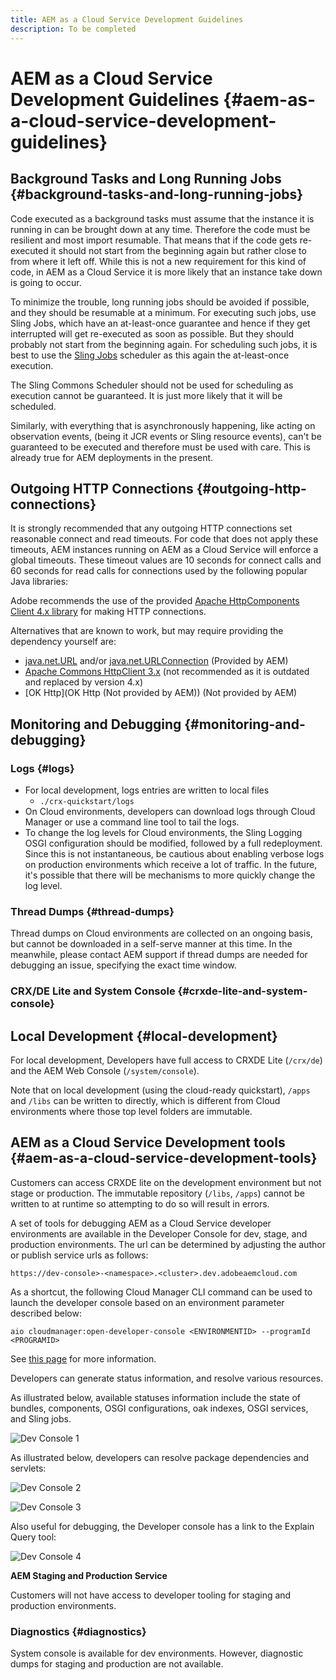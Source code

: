 ```yaml
---
title: AEM as a Cloud Service Development Guidelines
description: To be completed 
---
```


# AEM as a Cloud Service Development Guidelines {#aem-as-a-cloud-service-development-guidelines}

## Background Tasks and Long Running Jobs {#background-tasks-and-long-running-jobs}

Code executed as a background tasks must assume that the instance it is running in can be brought down at any time. Therefore the code must be resilient and most import resumable. That means that if the code gets re-executed it should not start from the beginning again but rather close to from where it left off. While this is not a new requirement for this kind of code, in AEM as a Cloud Service it is more likely that an instance take down is going to occur.

To minimize the trouble, long running jobs should be avoided if possible, and they should be resumable at a minimum. For executing such jobs, use Sling Jobs, which have an at-least-once guarantee and hence if they get interrupted will get re-executed as soon as possible. But they should probably not start from the beginning again. For scheduling such jobs, it is best to use the [Sling Jobs](https://sling.apache.org/documentation/bundles/apache-sling-eventing-and-job-handling.html#jobs-guarantee-of-processing) scheduler as this again the at-least-once execution.

The Sling Commons Scheduler should not be used for scheduling as execution cannot be guaranteed. It is just more likely that it will be scheduled.

Similarly, with everything that is asynchronously happening, like acting on observation events, (being it JCR events or Sling resource events), can't be guaranteed to be executed and therefore must be used with care. This is already true for AEM deployments in the present.

## Outgoing HTTP Connections {#outgoing-http-connections}

It is strongly recommended that any outgoing HTTP connections set reasonable connect and read timeouts. For code that does not apply these timeouts, AEM instances running on AEM as a Cloud Service will enforce a global timeouts. These timeout values are 10 seconds for connect calls and 60 seconds for read calls for connections used by the following popular Java libraries:

Adobe recommends the use of the provided [Apache HttpComponents Client 4.x library](https://hc.apache.org/httpcomponents-client-ga/) for making HTTP connections.

Alternatives that are known to work, but may require providing the dependency yourself are:

* [java.net.URL](https://docs.oracle.com/javase/7/docs/api/java/net/URL.html) and/or [java.net.URLConnection](https://docs.oracle.com/javase/7/docs/api/java/net/URLConnection.html) (Provided by AEM)
* [Apache Commons HttpClient 3.x](https://hc.apache.org/httpclient-3.x/) (not recommended as it is outdated and replaced by version 4.x)
* [OK Http](OK Http (Not provided by AEM)) (Not provided by AEM)

## Monitoring and Debugging {#monitoring-and-debugging}

### Logs {#logs}

* For local development, logs entries are written to local files
  * `./crx-quickstart/logs`
* On Cloud environments, developers can download logs through Cloud Manager or use a command line tool to tail the logs. <!-- See the [Cloud Manager documentation](https://docs.adobe.com/content/help/en/experience-manager-cloud-manager/using/introduction-to-cloud-manager.html) for more details. Note that custom logs are not supported and so all logs should be output to the error log. -->
* To change the log levels for Cloud environments, the Sling Logging OSGI configuration should be modified, followed by a full redeployment. Since this is not instantaneous, be cautious about enabling verbose logs on production environments which receive a lot of traffic. In the future, it's possible that there will be mechanisms to more quickly change the log level.

### Thread Dumps {#thread-dumps}

Thread dumps on Cloud environments are collected on an ongoing basis, but cannot be downloaded in a self-serve manner at this time. In the meanwhile, please contact AEM support if thread dumps are needed for debugging an issue, specifying the exact time window.

### CRX/DE Lite and System Console {#crxde-lite-and-system-console}

## Local Development {#local-development}

For local development, Developers have full access to CRXDE Lite (`/crx/de`)  and the AEM Web Console (`/system/console`).

Note that on local development (using the cloud-ready quickstart), `/apps` and `/libs` can be written to directly, which is different from Cloud environments where those top level folders are immutable.

## AEM as a Cloud Service Development tools {#aem-as-a-cloud-service-development-tools}

Customers can access CRXDE lite on the development environment but not stage or production. The immutable repository (`/libs`, `/apps`) cannot be written to at runtime so attempting to do so will result in errors.

A set of tools for debugging AEM as a Cloud Service developer environments are available in the Developer Console for dev, stage, and production environments. The url can be determined by adjusting the author or publish service urls as follows:

`https://dev-console>-<namespace>.<cluster>.dev.adobeaemcloud.com`

As a shortcut, the following Cloud Manager CLI command can be used to launch the developer console based on an environment parameter described below: 

`aio cloudmanager:open-developer-console <ENVIRONMENTID> --programId <PROGRAMID>`

See [this page](/help/release-notes/home.md) for more information.

Developers can generate status information, and resolve various resources.

As illustrated below, available statuses information include the state of bundles, components, OSGI configurations, oak indexes, OSGI services, and Sling jobs.

![Dev Console 1](/help/implementing/developing/introduction/assets/devconsole1.png)

As illustrated below, developers can resolve package dependencies and servlets:

![Dev Console 2](/help/implementing/developing/introduction/assets/devconsole2.png)

![Dev Console 3](/help/implementing/developing/introduction/assets/devconsole3.png)

Also useful for debugging, the Developer console has a link to the Explain Query tool:

![Dev Console 4](/help/implementing/developing/introduction/assets/devconsole4.png)

**AEM Staging and Production Service**

Customers will not have access to developer tooling for staging and production environments. 

### Diagnostics {#diagnostics}

System console is available for dev environments. However, diagnostic dumps for staging and production are not available.